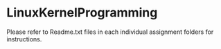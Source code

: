 # LinuxKernelProgramming

Please refer to Readme.txt files in each individual assignment folders for instructions.
